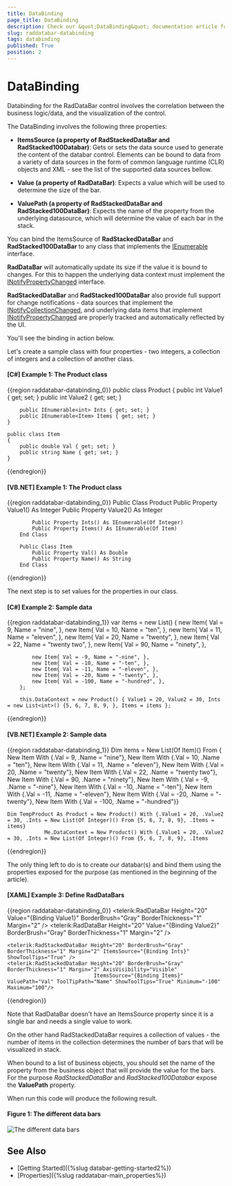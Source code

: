 ```yaml
---
title: DataBinding
page_title: DataBinding
description: Check our &quot;DataBinding&quot; documentation article for the RadDataBar WPF control.
slug: raddatabar-databinding
tags: databinding
published: True
position: 2
---
```


# DataBinding

Databinding for the RadDataBar control involves the correlation between the business logic/data, and the visualization of the control.
        

The DataBinding involves the following three properties:
* __ItemsSource (a property of RadStackedDataBar and RadStacked100Databar)__: Gets or sets the data source used to generate the content of the databar control. Elements can be bound to data from a variety of data sources in the form of common language runtime (CLR) objects and XML - see the list of the supported data sources bellow.

* __Value (a property of RadDataBar)__: Expects a value which will be used to determine the size of the bar.

* __ValuePath (a property of RadStackedDataBar and RadStacked100DataBar)__: Expects the name of the property from the underlying datasource, which will determine the value of each bar in the stack.            

You can bind the ItemsSource of __RadStackedDataBar__ and __RadStacked100DataBar__ to any class that implements the [IEnumerable](http://msdn.microsoft.com/en-us/library/system.collections.ienumerable.aspx) interface.        

__RadDataBar__ will automatically update its size if the value it is bound to changes. For this to happen the underlying data context must implement the [INotifyPropertyChanged](http://msdn.microsoft.com/en-us/library/system.componentmodel.inotifypropertychanged(VS.95).aspx%20) interface.

__RadStackedDataBar__ and __RadStacked100DataBar__ also provide full support for change notifications - data sources that implement the [INotifyCollectionChanged](http://msdn.microsoft.com/en-us/library/system.collections.specialized.inotifycollectionchanged.aspx), and underlying data items that implement [INotifyPropertyChanged](http://msdn.microsoft.com/en-us/library/system.componentmodel.inotifypropertychanged(VS.95).aspx%20) are properly tracked and automatically reflected by the UI.

You'll see the binding in action below.        

Let's create a sample class with four properties - two integers, a collection of integers and a collection of another class.        

#### __[C#] Example 1: The Product class__

{{region raddatabar-databinding_0}}
	public class Product
	{
		public int Value1 { get; set; }
		public int Value2 { get; set; }
	
		public IEnumerable<int> Ints { get; set; }
		public IEnumerable<Item> Items { get; set; }
	}
	
	public class Item
	{
		public double Val { get; set; }
		public string Name { get; set; }
	}
{{endregion}}

#### __[VB.NET] Example 1: The Product class__

{{region raddatabar-databinding_0}}
	Public Class Product
			Public Property Value1() As Integer
			Public Property Value2() As Integer
	
			Public Property Ints() As IEnumerable(Of Integer)
			Public Property Items() As IEnumerable(Of Item)
		End Class
	
		Public Class Item
			Public Property Val() As Double
			Public Property Name() As String
		End Class
{{endregion}}

The next step is to set values for the properties in our class.

#### __[C#] Example 2: Sample data__

{{region raddatabar-databinding_1}}
	 var items = new List<Item>() 
		{
			new Item{ Val = 9, Name = "nine", },
			new Item{ Val = 10, Name = "ten", },
			new Item{ Val = 11, Name = "eleven", },
			new Item{ Val = 20, Name = "twenty", }, 
			new Item{ Val = 22, Name = "twenty two", }, 
			new Item{ Val = 90, Name = "ninety", }, 
	
			new Item{ Val = -9, Name = "-nine", },
			new Item{ Val = -10, Name = "-ten", },
			new Item{ Val = -11, Name = "-eleven", },
			new Item{ Val = -20, Name = "-twenty", }, 
			new Item{ Val = -100, Name = "-hundred", }, 
		};
	
		this.DataContext = new Product() { Value1 = 20, Value2 = 30, Ints = new List<int>() {5, 6, 7, 8, 9, }, Items = items };
{{endregion}}

#### __[VB.NET] Example 2: Sample data__

{{region raddatabar-databinding_1}}
	Dim items = New List(Of Item)() From {
		 New Item With {.Val = 9, .Name = "nine"},
		 New Item With {.Val = 10, .Name = "ten"},
		 New Item With {.Val = 11, .Name = "eleven"},
		 New Item With {.Val = 20, .Name = "twenty"},
		 New Item With {.Val = 22, .Name = "twenty two"},
		 New Item With {.Val = 90, .Name = "ninety"},
		 New Item With {.Val = -9, .Name = "-nine"},
		 New Item With {.Val = -10, .Name = "-ten"},
		 New Item With {.Val = -11, .Name = "-eleven"},
		 New Item With {.Val = -20, .Name = "-twenty"},
		 New Item With {.Val = -100, .Name = "-hundred"}}
	
	Dim TempProduct As Product = New Product() With {.Value1 = 20, .Value2 = 30, .Ints = New List(Of Integer)() From {5, 6, 7, 8, 9}, .Items = items}
				Me.DataContext = New Product() With {.Value1 = 20, .Value2 = 30, .Ints = New List(Of Integer)() From {5, 6, 7, 8, 9}, .Items			
{{endregion}}

The only thing left to do is to create our databar(s) and bind them using the properties exposed for the purpose (as mentioned in the beginning of the article).

#### __[XAML] Example 3: Define RadDataBars__

{{region raddatabar-databinding_0}}
	<telerik:RadDataBar Height="20" Value="{Binding Value1}" BorderBrush="Gray" BorderThickness="1" Margin="2" />
	<telerik:RadDataBar Height="20" Value="{Binding Value2}" BorderBrush="Gray" BorderThickness="1" Margin="2" />
	
	<telerik:RadStackedDataBar Height="20" BorderBrush="Gray" BorderThickness="1" Margin="2" ItemsSource="{Binding Ints}" ShowToolTips="True" />
	<telerik:RadStackedDataBar Height="20" BorderBrush="Gray" BorderThickness="1" Margin="2" AxisVisibility="Visible"
								ItemsSource="{Binding Items}" ValuePath="Val" ToolTipPath="Name" ShowToolTips="True" Minimum="-100" Maximum="100"/>
{{endregion}}

Note that RadDataBar doesn't have an ItemsSource property since it is a single bar and needs a single value to work.

On the other hand RadStackedDataBar requires a collection of values - the number of items in the collection determines the number of bars that will be visualized in stack.

When bound to a list of business objects, you should set the name of the property from the business object that will provide the value for the bars. For the purpose *RadStackedDataBar* and *RadStacked100Databar* expose the __ValuePath__ property.        

When run this code will produce the following result.

#### __Figure 1: The different data bars__
![The different data bars](images/raddatabar-databinding.PNG)

## See Also

* [Getting Started]({%slug databar-getting-started2%})
* [Properties]({%slug raddatabar-main_properties%})
